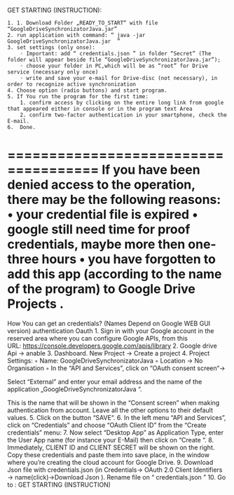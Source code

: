﻿GET STARTING (INSTRUCTION):

    1. 1. Download Folder „READY_TO_START“ with file “GoogleDriveSynchronizatorJava.jar”
    2. run application with command: “ java -jar GoogleDriveSynchronizatorJava.jar  ”
    3. set settings (only onse):
        ◦ Important: add “ credentials.json ” in folder “Secret” (The folder will appear beside file “GoogleDriveSynchronizatorJava.jar”);
        ◦ choose your folder in PC,which will be as “root” for Drive service (necessary only once)
        ◦ write and save your e-mail for Drive-disc (not necessary), in order to recognize active synchronization
    4. Choose option (radio buttons) and start program.
    5. If You run the program for the first time:
        1. confirm access by clicking on the entire long link from google that appeared either in console or in the program text Area
        2. confirm two-factor authentication in your smartphone, check the E-mail.
    6.  Done.
    
=====================================
If you have been denied access to the operation, there may be the following reasons:
    • your credential file is expired
    • google still need time for proof credentials, maybe more then one-three hours
    • you have forgotten to add this app (according to the name of the program) to Google Drive Projects .
=====================================


How You can get an credentials?
 (Names Depend on Google WEB GUI version)
authentication Oauth
    1. Sign in with your Google account in the reserved area where you can configure Google APIs, from this URL: https://console.developers.google.com/apis/library
    2. Google drive Api → anable
    3. Dashboard. New Project → Create a project
    4. Project Settings:
        ◦ Name: GoogleDriveSynchronizatorJava
        ◦ Location → No Organisation
        ◦ In the  “API and Services”, click on “OAuth consent screen“→

Select “External” and enter your email address and the name of the application „GoogleDriveSynchronizatorJava “.

 This is the name that will be shown in the “Consent screen” when making authentication from account. Leave all the other options to their default values.
    5. Click on the button “SAVE“.
    6. In the left menu “API and Services”, click on “Credentials” and choose “OAuth Client ID” from the “Create credentials” menu:
    7. Now select “Desktop App” as Application Type, enter the User App name (for  instance your E-Mail) then click on “Create “.
    8. Immediately, CLIENT ID and CLIENT SECRET will be shown on the right. Copy these credentials and paste them into save place, in the window where you’re creating the cloud account for Google Drive.
    9. Download Json file with credentials.json (in Credentials→ 
OAuth 2.0 Client Identifiers → name(click)->Download  Json ).
Rename file on “ credentials.json ”
    10. Go to : GET STARTING (INSTRUCTION) 
       
